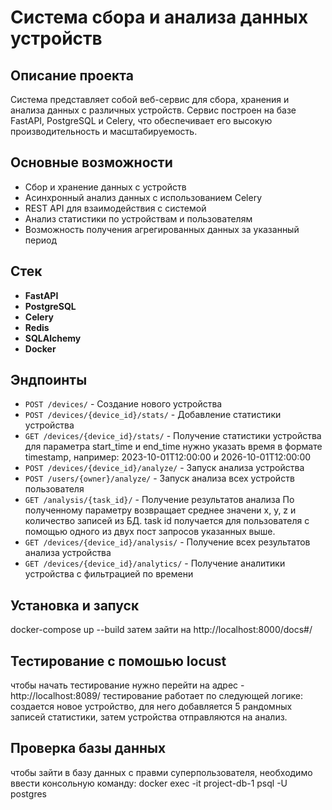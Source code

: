 # Система сбора и анализа данных устройств

## Описание проекта
Система представляет собой веб-сервис для сбора, хранения и анализа данных с различных устройств. Сервис построен на базе FastAPI, PostgreSQL и Celery, что обеспечивает его высокую производительность и масштабируемость.

## Основные возможности
- Сбор и хранение данных с устройств
- Асинхронный анализ данных с использованием Celery
- REST API для взаимодействия с системой
- Анализ статистики по устройствам и пользователям
- Возможность получения агрегированных данных за указанный период

## Стек
- **FastAPI** 
- **PostgreSQL** 
- **Celery** 
- **Redis** 
- **SQLAlchemy** 
- **Docker** 


## Эндпоинты
- `POST /devices/` - Создание нового устройства
- `POST /devices/{device_id}/stats/` - Добавление статистики устройства
- `GET /devices/{device_id}/stats/` - Получение статистики устройства
для параметра start_time и end_time нужно указать время в формате timestamp, например:
2023-10-01T12:00:00 и 2026-10-01T12:00:00
- `POST /devices/{device_id}/analyze/` - Запуск анализа устройства
- `POST /users/{owner}/analyze/` - Запуск анализа всех устройств пользователя
- `GET /analysis/{task_id}/` - Получение результатов анализа
По полученному параметру возвращает среднее значени x, y, z и количество записей из БД.
task id получается для пользователя с помощью одного из двух пост запросов указанных выше.
- `GET /devices/{device_id}/analysis/` - Получение всех результатов анализа устройства
- `GET /devices/{device_id}/analytics/` - Получение аналитики устройства с фильтрацией по времени

## Установка и запуск
docker-compose up --build
затем зайти на http://localhost:8000/docs#/

## Тестирование с помошью locust
чтобы начать тестирование нужно перейти на адрес - http://localhost:8089/
тестирование работает по следующей логике:
создается новое устройство, для него добавляется 5 рандомных записей статистики, затем устройства отправляются на анализ.

## Проверка базы данных
чтобы зайти в базу данных с правми суперпользователя, необходимо ввести консольную команду:
docker exec -it project-db-1 psql -U postgres
